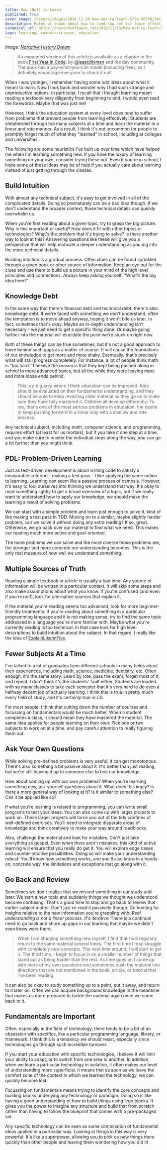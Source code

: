 ```yaml
---
title: How (Not) to Learn
published: true
cover_image: /assets/images/2018-11-10-how-not-to-learn-5flm.50530/2mc3q85i0wzquufl1j82.jpg
description: Rules of thumb about how to (and how not to) learn effectively
canonical_url: https://nestedsoftware.com/2018/11/10/how-not-to-learn-5flm.50530.html
tags: learning, computerscience, education
---
```


_Image: [Narrative History Dream](https://pixabay.com/en/narrative-history-dream-tell-794978/)_

> An expanded version of this article is available as a chapter in the book [First Year in Code](https://leanpub.com/firstyearincode), by [@isaacdlyman](https://dev.to/isaacdlyman) and the dev community. The book has a pay-what-you-can model (including free), so I definitely encourage everyone to check it out!

When I was younger, I remember having some odd ideas about what it meant to learn. Now I look back and wonder why I had such strange and unproductive notions. In particular, I recall that I thought learning meant reading a textbook very diligently from beginning to end. I would even read the forewords. Maybe that was just me! 

However, I think the education system at every level does tend to suffer from problems that prevent people from learning effectively: Students are shepherded through too many subjects at a time and learn the material in a linear and rote manner. As a result, I think it's not uncommon for people to promptly forget much of what they "learned" in school, including at colleges and universities. 

The following are some heuristics I've built up over time which have helped me when I'm learning something new. If you have the luxury of learning something on your own, consider trying these out. Even if you're in school, I hope some of these ideas may be of help if you actually care about learning instead of just getting through the classes.  

## Build Intuition

With almost any technical subject, it's easy to get involved in all of the complicated details. Doing so prematurely can be a bad idea though. If we don't understand the broader context, those technical details can quickly overwhelm us. 

When you're first reading about a given topic, try to grasp the big picture. Why is this important or useful? How does it fit with other topics or technologies? What's the problem that it's trying to solve? Is there another way to look at this? Answering questions like these will give you a perspective that will help motivate a deeper understanding as you dig into the  more technical details. 

Building intuition is a gradual process. Often clues can be found sprinkled through a given book or other source of information. Keep an eye out for the clues and use them to build up a picture in your mind of the high level principles and connections. Always keep asking yourself: "What's the big idea here?"
 
## Knowledge Debt

In the same way that there's financial debt and technical debt, there's also knowledge debt. If we're faced with something we don't understand, often the temptation is to move ahead anyway, hoping it won't bite us later. In fact, sometimes that's okay. Maybe an in-depth understanding isn't necessary - we just need to get a specific thing done. Or maybe going further into the material will elucidate the point we're stuck on right now. 

Both of these things can be true sometimes, but it's not a good approach to leave behind such gaps as a matter of course. It will cause the foundations of our knowledge to get more and more shaky. Eventually, that's precisely what will stall progress completely. For instance, a lot of people think math is "too hard." I believe the reason is that they kept being pushed along in school to more advanced topics, but all the while they were leaving more and more loose ends behind.

>This is a big area where I think education can be improved. Kids should be evaluated on their fundamental understanding, and they should be able to keep revisiting older material as they go on to make sure they have fully mastered it. Children all develop differently: To me, that's one of the most serious problems in education, the desire to keep pushing forward in a linear way with a shallow and rote process. 

Any technical subject, including math, computer science, and programming, requires effort (at least for us mortals), but if you take it one step at a time, and you make sure to master the individual steps along the way, you can go a lot further than you might think.

## PDL: Problem-Driven Learning

Just as test-driven development is about  writing code to satisfy a measurable criterion - making a test pass - I like applying the same notion to learning. Learning can seem like a passive process of osmosis. However, it's easy to fool ourselves into thinking we understand that way. It's okay to read something lightly to get a broad overview of a topic, but if we really want to understand how to apply our knowledge, we should make the learning a result of solving problems. 

We can start with a simple problem and learn just enough to solve it, kind of like making a test pass in TDD. Moving on to a similar, maybe slightly harder problem, can we solve it without doing any extra reading? If so, great. Otherwise, we go back over our material to find what we need. This makes our reading much more active and goal-oriented. 

The more problems we can solve and the more diverse those problems are, the stronger and more concrete our understanding becomes. This is the only real measure of how well we understand something. 

## Multiple Sources of Truth

Reading a single textbook or article is usually a bad idea. Any source of information will be written in a particular context. It will skip some steps and also make assumptions about what you know. If you're confused (and even if you're not!), look for alternative sources that explain it. 

If the material you're reading seems too advanced, look for more beginner-friendly treatments. If you're reading about something in a particular programming language and it is not making sense, try to find the same topic addressed in a language you're more familiar with. Maybe what you're currently reading is too technical. In that case look for high level descriptions to build intuition about the subject. In that regard, I really like the idea of [ExplainLikeImFive](https://dev.to/t/explainlikeimfive).

## Fewer Subjects At a Time

I've talked to a lot of graduates from different schools in many fields about their experiences, including math, science, medicine, dentistry, etc. Often enough, it's the same story: Learn by rote, pass the exam, forget most of it, and repeat. I don't think it's the students' fault either. Students are loaded with so many classes to take each semester that it's very hard to do even a halfway decent job of actually learning. I think this is true in pretty much every field of study, and it's certainly true in CS.

For most people, I think that cutting down the number of courses and focussing on fundamentals would be much better. When a student completes a class, it should mean they have mastered the material. The same idea applies for people learning on their own: Pick one or two subjects to work on at a time, and pay careful attention to really figuring them out. 

## Ask Your Own Questions

While solving pre-defined problems is very useful, it can get monotonous. There's also something a bit passive about it. It's better than just reading, but we're still leaving it up to someone else to test our knowledge. 

How about coming up with our own problems? When you're learning something new, ask yourself questions about it. What does this imply? Is there a more general way of looking at it? Is it similar to something else? Can it be applied like so? 

If what you're learning is related to programming, you can write small programs to test your ideas. You can also come up with larger projects to work on. These larger projects will force you out of the tidy confines of well-defined exercises. You'll need to integrate disparate areas of knowledge and think creatively to make your way around roadblocks. 

Also, challenge the material and look for mistakes. Don't just take everything as gospel. Even when there aren't mistakes, this kind of active learning will ensure that you really do get it. You will explore edge cases and counter-intuitive possibilities. Doing so will make your understanding robust: You'll know how something works, and you'll also know in a hands-on, concrete way, the limitations and exceptions that go along with it. 

## Go Back and Review

Sometimes we don't realize that we missed something in our study until later. We start a new topic and suddenly things we thought we understood become confusing. That's a good time to stop and go back to review that earlier subject matter. Don't just re-read it passively though. Go hunting for insights relative to the new information you're grappling with: _Real understanding is not a linear process. It's iterative._ There is a continual need to go back and shore up gaps in our learning that maybe we didn't even know were there. 

>When I am studying something new myself, I find that I will regularly return to the same material several times. The first time I may struggle with completely new concepts. The next time around, I will start to get it. The third time, I begin to focus in on a smaller number of things that stand out as being harder than the rest.  As time goes on I come up with more of my own questions and sometimes push the material into directions that are not mentioned in the book, article, or tutorial that I've been reading. 

It can also be okay to study something up to a point, put it away, and return to it later on. Often we can acquire background knowledge in the meantime that makes us more prepared to tackle the material again once we come back to it.

## Fundamentals are Important

Often, especially in the field of technology, there tends to be a bit of an obsession with specifics, like a particular programming language, library, or framework. I think this is a tendency we should resist, especially since technologies go through such incredible turnover. 

If you start your education with specific technologies, I believe it will limit your ability to adapt, or to switch from one area to another. In addition, when we learn a particular technology in isolation, it often makes our level of understanding more superficial. It means that as soon as we leave the comfort zone of the context in which we learned the technology, we can quickly become lost. 

Focussing on fundamentals means trying to identify the core concepts and building blocks underlying any technology or paradigm. Doing so is like having a good understanding of how to build things using lego blocks. It gives you the power to imagine any structure and build that from scratch rather than having to follow the blueprint that comes with a pre-packaged set. 

Any specific technology can be seen as some combination of fundamental ideas applied in a particular way. Looking at things in this way is very powerful. It's like a superpower, allowing you to pick up new things more quickly than other people and leaving them wondering how you did it!
